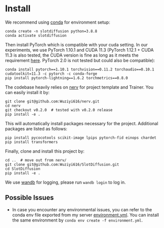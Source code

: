 # Install

We recommend using [conda](https://docs.conda.io/projects/conda/en/latest/user-guide/install/index.html) for environment setup:

```
conda create -n slotdiffusion python=3.8.8
conda activate slotdiffusion
```

Then install PyTorch which is compatible with your cuda setting.
In our experiments, we use PyTorch 1.10.1 and CUDA 11.3 (PyTorch 1.12.1 + CUDA 11.3 is also tested, the CUDA version is fine as long as it meets the requirement [here](https://pytorch.org/get-started/previous-versions/). PyTorch 2.0 is not tested but could also be compatible):

```
conda install pytorch==1.10.1 torchvision==0.11.2 torchaudio==0.10.1 cudatoolkit=11.3 -c pytorch -c conda-forge
pip install pytorch-lightning==1.6.2 torchmetrics==0.8.0
```

The codebase heavily relies on [nerv](https://github.com/Wuziyi616/nerv) for project template and Trainer.
You can easily install it by:

```
git clone git@github.com:Wuziyi616/nerv.git
cd nerv
git checkout v0.2.0  # tested with v0.2.0 release
pip install -e .
```

This will automatically install packages necessary for the project.
Additional packages are listed as follows:

```
pip install pycocotools scikit-image lpips pytorch-fid einops chardet
pip install transformers
```

Finally, clone and install this project by:

```
cd ..  # move out from nerv/
git clone git@github.com:Wuziyi616/SlotDiffusion.git
cd SlotDiffusion
pip install -e .
```

We use [wandb](https://wandb.ai/) for logging, please run `wandb login` to log in.

## Possible Issues

-   In case you encounter any environmental issues, you can refer to the conda env file exported from my server [environment.yml](../environment.yml).
    You can install the same environment by `conda env create -f environment.yml`.
